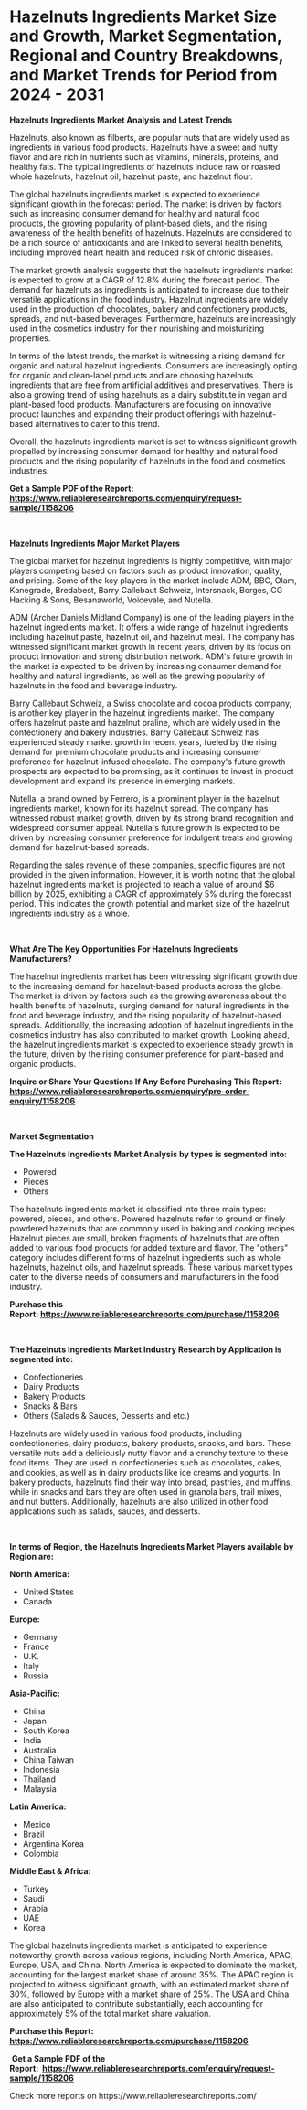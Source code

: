<p><h1>Hazelnuts Ingredients Market Size and Growth, Market Segmentation, Regional and Country Breakdowns, and Market Trends for Period from 2024 -  2031</h1></p><p><strong>Hazelnuts Ingredients Market Analysis and Latest Trends</strong></p>
<p><p>Hazelnuts, also known as filberts, are popular nuts that are widely used as ingredients in various food products. Hazelnuts have a sweet and nutty flavor and are rich in nutrients such as vitamins, minerals, proteins, and healthy fats. The typical ingredients of hazelnuts include raw or roasted whole hazelnuts, hazelnut oil, hazelnut paste, and hazelnut flour.</p><p>The global hazelnuts ingredients market is expected to experience significant growth in the forecast period. The market is driven by factors such as increasing consumer demand for healthy and natural food products, the growing popularity of plant-based diets, and the rising awareness of the health benefits of hazelnuts. Hazelnuts are considered to be a rich source of antioxidants and are linked to several health benefits, including improved heart health and reduced risk of chronic diseases.</p><p>The market growth analysis suggests that the hazelnuts ingredients market is expected to grow at a CAGR of 12.8% during the forecast period. The demand for hazelnuts as ingredients is anticipated to increase due to their versatile applications in the food industry. Hazelnut ingredients are widely used in the production of chocolates, bakery and confectionery products, spreads, and nut-based beverages. Furthermore, hazelnuts are increasingly used in the cosmetics industry for their nourishing and moisturizing properties.</p><p>In terms of the latest trends, the market is witnessing a rising demand for organic and natural hazelnut ingredients. Consumers are increasingly opting for organic and clean-label products and are choosing hazelnuts ingredients that are free from artificial additives and preservatives. There is also a growing trend of using hazelnuts as a dairy substitute in vegan and plant-based food products. Manufacturers are focusing on innovative product launches and expanding their product offerings with hazelnut-based alternatives to cater to this trend.</p><p>Overall, the hazelnuts ingredients market is set to witness significant growth propelled by increasing consumer demand for healthy and natural food products and the rising popularity of hazelnuts in the food and cosmetics industries.</p></p>
<p><strong>Get a Sample PDF of the Report:&nbsp; <a href="https://www.reliableresearchreports.com/enquiry/request-sample/1158206">https://www.reliableresearchreports.com/enquiry/request-sample/1158206</a></strong></p>
<p>&nbsp;</p>
<p><strong>Hazelnuts Ingredients Major Market Players</strong></p>
<p><p>The global market for hazelnut ingredients is highly competitive, with major players competing based on factors such as product innovation, quality, and pricing. Some of the key players in the market include ADM, BBC, Olam, Kanegrade, Bredabest, Barry Callebaut Schweiz, Intersnack, Borges, CG Hacking & Sons, Besanaworld, Voicevale, and Nutella.</p><p>ADM (Archer Daniels Midland Company) is one of the leading players in the hazelnut ingredients market. It offers a wide range of hazelnut ingredients including hazelnut paste, hazelnut oil, and hazelnut meal. The company has witnessed significant market growth in recent years, driven by its focus on product innovation and strong distribution network. ADM's future growth in the market is expected to be driven by increasing consumer demand for healthy and natural ingredients, as well as the growing popularity of hazelnuts in the food and beverage industry.</p><p>Barry Callebaut Schweiz, a Swiss chocolate and cocoa products company, is another key player in the hazelnut ingredients market. The company offers hazelnut paste and hazelnut praline, which are widely used in the confectionery and bakery industries. Barry Callebaut Schweiz has experienced steady market growth in recent years, fueled by the rising demand for premium chocolate products and increasing consumer preference for hazelnut-infused chocolate. The company's future growth prospects are expected to be promising, as it continues to invest in product development and expand its presence in emerging markets.</p><p>Nutella, a brand owned by Ferrero, is a prominent player in the hazelnut ingredients market, known for its hazelnut spread. The company has witnessed robust market growth, driven by its strong brand recognition and widespread consumer appeal. Nutella's future growth is expected to be driven by increasing consumer preference for indulgent treats and growing demand for hazelnut-based spreads.</p><p>Regarding the sales revenue of these companies, specific figures are not provided in the given information. However, it is worth noting that the global hazelnut ingredients market is projected to reach a value of around $6 billion by 2025, exhibiting a CAGR of approximately 5% during the forecast period. This indicates the growth potential and market size of the hazelnut ingredients industry as a whole.</p></p>
<p>&nbsp;</p>
<p><strong>What Are The Key Opportunities For Hazelnuts Ingredients Manufacturers?</strong></p>
<p><p>The hazelnut ingredients market has been witnessing significant growth due to the increasing demand for hazelnut-based products across the globe. The market is driven by factors such as the growing awareness about the health benefits of hazelnuts, surging demand for natural ingredients in the food and beverage industry, and the rising popularity of hazelnut-based spreads. Additionally, the increasing adoption of hazelnut ingredients in the cosmetics industry has also contributed to market growth. Looking ahead, the hazelnut ingredients market is expected to experience steady growth in the future, driven by the rising consumer preference for plant-based and organic products.</p></p>
<p><strong>Inquire or Share Your Questions If Any Before Purchasing This Report: <a href="https://www.reliableresearchreports.com/enquiry/pre-order-enquiry/1158206">https://www.reliableresearchreports.com/enquiry/pre-order-enquiry/1158206</a></strong></p>
<p>&nbsp;</p>
<p><strong>Market Segmentation</strong></p>
<p><strong>The Hazelnuts Ingredients Market Analysis by types is segmented into:</strong></p>
<p><ul><li>Powered</li><li>Pieces</li><li>Others</li></ul></p>
<p><p>The hazelnuts ingredients market is classified into three main types: powered, pieces, and others. Powered hazelnuts refer to ground or finely powdered hazelnuts that are commonly used in baking and cooking recipes. Hazelnut pieces are small, broken fragments of hazelnuts that are often added to various food products for added texture and flavor. The "others" category includes different forms of hazelnut ingredients such as whole hazelnuts, hazelnut oils, and hazelnut spreads. These various market types cater to the diverse needs of consumers and manufacturers in the food industry.</p></p>
<p><strong>Purchase this Report:&nbsp;<a href="https://www.reliableresearchreports.com/purchase/1158206">https://www.reliableresearchreports.com/purchase/1158206</a></strong></p>
<p>&nbsp;</p>
<p><strong>The Hazelnuts Ingredients Market Industry Research by Application is segmented into:</strong></p>
<p><ul><li>Confectioneries</li><li>Dairy Products</li><li>Bakery Products</li><li>Snacks & Bars</li><li>Others (Salads & Sauces, Desserts and etc.)</li></ul></p>
<p><p>Hazelnuts are widely used in various food products, including confectioneries, dairy products, bakery products, snacks, and bars. These versatile nuts add a deliciously nutty flavor and a crunchy texture to these food items. They are used in confectioneries such as chocolates, cakes, and cookies, as well as in dairy products like ice creams and yogurts. In bakery products, hazelnuts find their way into bread, pastries, and muffins, while in snacks and bars they are often used in granola bars, trail mixes, and nut butters. Additionally, hazelnuts are also utilized in other food applications such as salads, sauces, and desserts.</p></p>
<p>&nbsp;</p>
<p><strong>In terms of Region, the Hazelnuts Ingredients Market Players available by Region are:</strong></p>
<p>
    <p> <strong> North America: </strong>
        <ul>
            <li>United States</li>
            <li>Canada</li>
        </ul>
        </p> 
    <p> <strong> Europe: </strong>
        <ul>
            <li>Germany</li>
            <li>France</li>
            <li>U.K.</li>
            <li>Italy</li>
            <li>Russia</li>
        </ul>
        </p> 
    <p> <strong> Asia-Pacific: </strong>
        <ul>
            <li>China</li>
            <li>Japan</li>
            <li>South Korea</li>
            <li>India</li>
            <li>Australia</li>
            <li>China Taiwan</li>
            <li>Indonesia</li>
            <li>Thailand</li>
            <li>Malaysia</li>
        </ul>
        </p> 
    <p> <strong> Latin America: </strong>
        <ul>
            <li>Mexico</li>
            <li>Brazil</li>
            <li>Argentina Korea</li>
            <li>Colombia</li>
        </ul>
        </p> 
    <p> <strong> Middle East & Africa: </strong>
        <ul>
            <li>Turkey</li>
            <li>Saudi</li>
            <li>Arabia</li>
            <li>UAE</li>
            <li>Korea</li>
        </ul>
    </p>
    </p>
<p><p>The global hazelnuts ingredients market is anticipated to experience noteworthy growth across various regions, including North America, APAC, Europe, USA, and China. North America is expected to dominate the market, accounting for the largest market share of around 35%. The APAC region is projected to witness significant growth, with an estimated market share of 30%, followed by Europe with a market share of 25%. The USA and China are also anticipated to contribute substantially, each accounting for approximately 5% of the total market share valuation.</p></p>
<p><strong>Purchase this Report: <a href="https://www.reliableresearchreports.com/purchase/1158206">https://www.reliableresearchreports.com/purchase/1158206</a></strong></p>
<p>&nbsp;<strong>Get a Sample PDF of the Report:&nbsp;&nbsp;<a href="https://www.reliableresearchreports.com/enquiry/request-sample/1158206">https://www.reliableresearchreports.com/enquiry/request-sample/1158206</a></strong></p>
<p><strong></strong></p>
<p>Check more reports on https://www.reliableresearchreports.com/</p>